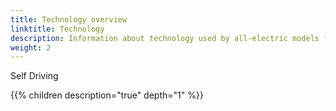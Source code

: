```yaml
---
title: Technology overview
linktitle: Technology
description: Information about technology used by all-electric models from Audi
weight: 2
---
```


Self Driving

{{% children description="true" depth="1" %}}
